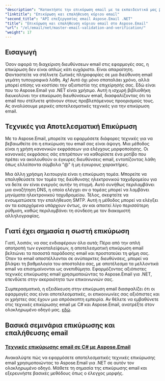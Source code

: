 ```yaml
---
"description": "Κατακτήστε την επικύρωση email με τα εκπαιδευτικά μας βοηθήματα στο Aspose.Email για .NET. Μάθετε αποτελεσματικές τεχνικές, μεθόδους επαλήθευσης και πολλά άλλα με εύχρηστους οδηγούς."
"linktitle": "Επικύρωση και επαλήθευση κύριου email"
"second_title": "API επεξεργασίας email Aspose.Email .NET"
"title": "Επικύρωση και επαλήθευση κύριου email στο Aspose.Email"
"url": "/el/email/net/master-email-validation-and-verification/"
"weight": 17
---
```


## Εισαγωγή

Όσον αφορά τη διαχείριση διευθύνσεων email στις εφαρμογές σας, η επικύρωση δεν είναι απλώς κάτι ευχάριστο. Είναι απαραίτητη. Φανταστείτε να στέλνετε ζωτικές πληροφορίες σε μια διεύθυνση email γεμάτη τυπογραφικά λάθη. Αχ! Αυτό όχι μόνο σπαταλάει χρόνο, αλλά μπορεί επίσης να κοστίσει την αξιοπιστία της επιχείρησής σας. Εδώ είναι που το Aspose.Email για .NET είναι χρήσιμο. Αυτή η ισχυρή βιβλιοθήκη διευκολύνει την επικύρωση διευθύνσεων email, διασφαλίζοντας ότι τα email που στέλνετε φτάνουν στους προβλεπόμενους προορισμούς τους. Ας αναλύσουμε μερικές αποτελεσματικές τεχνικές για την επικύρωση email.

## Τεχνικές για Αποτελεσματική Επικύρωση

Με το Aspose.Email, μπορείτε να εφαρμόσετε διάφορες τεχνικές για να βεβαιωθείτε ότι η επικύρωση του email σας είναι άψογη. Μια μέθοδος είναι η χρήση κανονικών εκφράσεων για ελέγχους μορφοποίησης. Οι κανονικές εκφράσεις σάς επιτρέπουν να καθορίσετε ένα μοτίβο που πρέπει να ακολουθούν οι έγκυρες διευθύνσεις email, εντοπίζοντας λάθη όπως ελλείποντα σύμβολα "@" ή μη έγκυρους χαρακτήρες. 

Μια άλλη χρήσιμη λειτουργία είναι η επικύρωση τομέα. Μπορείτε να επαληθεύσετε τον τομέα της διεύθυνσης ηλεκτρονικού ταχυδρομείου για να δείτε αν είναι ενεργός αυτήν τη στιγμή. Αυτό συνήθως περιλαμβάνει μια αναζήτηση DNS, η οποία ελέγχει αν ο τομέας μπορεί να λαμβάνει μηνύματα ηλεκτρονικού ταχυδρομείου. Τέλος, σκεφτείτε να ενσωματώσετε την επαλήθευση SMTP. Αυτή η μέθοδος μπορεί να ελέγξει αν τα εισερχόμενα υπάρχουν όντως, αν και απαιτεί λίγο περισσότερη ρύθμιση, καθώς περιλαμβάνει τη σύνδεση με τον διακομιστή αλληλογραφίας.

## Γιατί έχει σημασία η σωστή επικύρωση

Γιατί, λοιπόν, να σας ενδιαφέρουν όλα αυτά; Πέρα από την απλή αποτροπή των εγκαταλείψεων, η αποτελεσματική επικύρωση email βελτιώνει τα ποσοστά παράδοσης email και προστατεύει τη φήμη σας. Όταν τα email αποστέλλονται σε ανύπαρκτες διευθύνσεις, μπορεί να βλάψει τη βαθμολογία του αποστολέα σας, με αποτέλεσμα τα μελλοντικά email να επισημαίνονται ως ανεπιθύμητα. Εφαρμόζοντας αξιόπιστες τεχνικές επικύρωσης email χρησιμοποιώντας το Aspose.Email για .NET, επενδύετε στην ακεραιότητα των επικοινωνιών σας.

Συμπερασματικά, η εξειδίκευση στην επικύρωση email διασφαλίζει ότι οι εφαρμογές σας είναι αποτελεσματικές, οι επικοινωνίες σας αξιόπιστες και οι χρήστες σας έχουν μια απρόσκοπτη εμπειρία. Αν θέλετε να εμβαθύνετε στις τεχνικές επικύρωσης email με C# και Aspose.Email, ανατρέξτε στον ολοκληρωμένο οδηγό μας. [εδώ](./email-validation-techniques/).


## Βασικά σεμινάρια επικύρωσης και επαλήθευσης email
### [Τεχνικές επικύρωσης email σε C# με Aspose.Email](./email-validation-techniques/)
Ανακαλύψτε πώς να εφαρμόσετε αποτελεσματικές τεχνικές επικύρωσης email χρησιμοποιώντας το Aspose.Email για .NET σε αυτόν τον ολοκληρωμένο οδηγό. Μάθετε τη σημασία της επικύρωσης email και εξερευνήστε βασικές μεθόδους όπως ο έλεγχος μορφής.